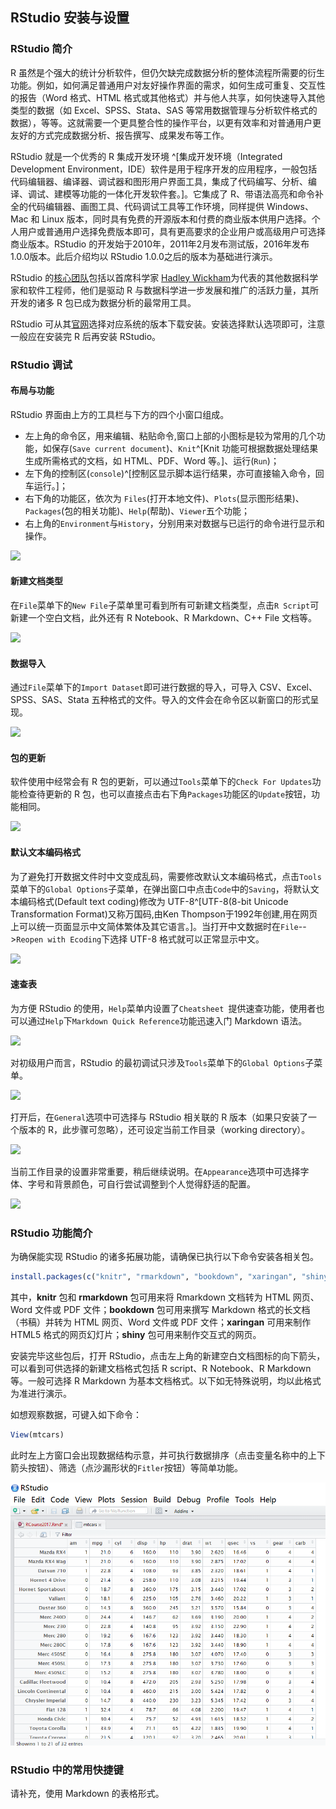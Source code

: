 ## RStudio 安装与设置

### RStudio 简介

R 虽然是个强大的统计分析软件，但仍欠缺完成数据分析的整体流程所需要的衍生功能。例如，如何满足普通用户对友好操作界面的需求，如何生成可重复、交互性的报告（Word 格式、HTML 格式或其他格式）并与他人共享，如何快速导入其他类型的数据（如 Excel、SPSS、Stata、SAS 等常用数据管理与分析软件格式的数据），等等。这就需要一个更具整合性的操作平台，以更有效率和对普通用户更友好的方式完成数据分析、报告撰写、成果发布等工作。

RStudio 就是一个优秀的 R 集成开发环境 ^[集成开发环境（Integrated Development Environment，IDE）软件是用于程序开发的应用程序，一般包括代码编辑器、编译器、调试器和图形用户界面工具，集成了代码编写、分析、编译、调试、建模等功能的一体化开发软件套。]。它集成了 R、带语法高亮和命令补全的代码编辑器、画图工具、代码调试工具等工作环境，同样提供 Windows、Mac 和 Linux 版本，同时具有免费的开源版本和付费的商业版本供用户选择。个人用户或普通用户选择免费版本即可，具有更高要求的企业用户或高级用户可选择商业版本。RStudio 的开发始于2010年，2011年2月发布测试版，2016年发布1.0.0版本。此后介绍均以 RStudio 1.0.0之后的版本为基础进行演示。

RStudio 的[核心团队](https://www.rstudio.com/about/)包括以首席科学家 [Hadley Wickham](http://hadley.nz/)为代表的其他数据科学家和软件工程师，他们是驱动 R 与数据科学进一步发展和推广的活跃力量，其所开发的诸多 R 包已成为数据分析的最常用工具。

RStudio 可从其[官网](https://www.rstudio.com/products/RStudio/)选择对应系统的版本下载安装。安装选择默认选项即可，注意一般应在安装完 R 后再安装 RStudio。

### RStudio 调试

#### 布局与功能

RStudio 界面由上方的工具栏与下方的四个小窗口组成。

- 左上角的命令区，用来编辑、粘贴命令,窗口上部的小图标是较为常用的几个功能，如保存(`Save current document`)、`Knit`^[Knit 功能可根据数据处理结果生成所需格式的文档，如 HTML、PDF、Word 等。]、运行(`Run`)；
- 左下角的控制区(`console`)^[控制区显示脚本运行结果，亦可直接输入命令，回车运行。]；
- 右下角的功能区，依次为 `Files`(打开本地文件)、`Plots`(显示图形结果)、`Packages`(包的相关功能)、`Help`(帮助)、`Viewer`五个功能；
- 右上角的`Environment`与`History`，分别用来对数据与已运行的命令进行显示和操作。

![](pic-rstudio-overview.png)

#### 新建文档类型

在`File`菜单下的`New File`子菜单里可看到所有可新建文档类型，点击`R Script`可新建一个空白文档，此外还有 R Notebook、R Markdown、C++ File 文档等。

![](pic-rstudio-newfile.png)

#### 数据导入

通过`File`菜单下的`Import Dataset`即可进行数据的导入，可导入 CSV、Excel、SPSS、SAS、Stata 五种格式的文件。导入的文件会在命令区以新窗口的形式呈现。

![](pic-rstudio-importdata.png)

#### 包的更新

软件使用中经常会有 R 包的更新，可以通过`Tools`菜单下的`Check For Updates`功能检查待更新的 R 包，也可以直接点击右下角`Packages`功能区的`Update`按钮，功能相同。

![](pic-rstudio-update-package.png)

#### 默认文本编码格式

为了避免打开数据文件时中文变成乱码，需要修改默认文本编码格式，点击`Tools`菜单下的`Global Options`子菜单，在弹出窗口中点击`Code`中的`Saving`，将默认文本编码格式(Default text coding)修改为 UTF-8^[UTF-8(8-bit Unicode Transformation Format)又称万国码,由Ken Thompson于1992年创建,用在网页上可以统一页面显示中文简体繁体及其它语言。]。当打开中文数据时在`File`-->`Reopen with Ecoding`下选择 UTF-8 格式就可以正常显示中文。

![](pic-rstudio-defalult-coding.png)

#### 速查表

为方便 RStudio 的使用，`Help`菜单内设置了`Cheatsheet `提供速查功能，使用者也可以通过`Help`下`Markdown Quick Reference`功能迅速入门 Markdown 语法。

![](pic-rstudio-MarkdownQuickReference.png)
 
  
对初级用户而言，RStudio 的最初调试只涉及`Tools`菜单下的`Global Options`子菜单。

![](pic-rstudio-global.png)

打开后，在`General`选项中可选择与 RStudio 相关联的 R 版本（如果只安装了一个版本的 R，此步骤可忽略），还可设定当前工作目录（working directory）。

![](pic-rstudio-general.png)

当前工作目录的设置非常重要，稍后继续说明。在`Appearance`选项中可选择字体、字号和背景颜色，可自行尝试调整到个人觉得舒适的配置。

![](pic-rstudio-appearance.png)


### RStudio 功能简介

为确保能实现 RStudio 的诸多拓展功能，请确保已执行以下命令安装各相关包。

```r
install.packages(c("knitr", "rmarkdown", "bookdown", "xaringan", "shiny"))
```

其中，**knitr** 包和 **rmarkdown** 包可用来将 Rmarkdown 文档转为 HTML 网页、Word 文件或 PDF 文件；**bookdown** 包可用来撰写 Markdown 格式的长文档（书稿）并转为 HTML 网页、Word 文件或 PDF 文件；**xaringan** 可用来制作 HTML5 格式的网页幻灯片；**shiny** 包可用来制作交互式的网页。

安装完毕这些包后，打开 RStudio，点击左上角的新建空白文档图标的向下箭头，可以看到可供选择的新建文档格式包括 R script、R Notebook、R Markdown 等。一般可选择 R Markdown 为基本文档格式。以下如无特殊说明，均以此格式为准进行演示。

如想观察数据，可键入如下命令：
```r
View(mtcars)
```

此时左上方窗口会出现数据结构示意，并可执行数据排序（点击变量名称中的上下箭头按钮）、筛选（点沙漏形状的`Fitler`按钮）等简单功能。

![](pic-rstudio_viewmtcars.png)

### RStudio 中的常用快捷键

请补充，使用 Markdown 的表格形式。

